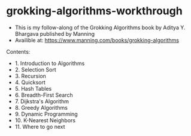 # grokking-algorithms-workthrough
- This is my follow-along of the Grokking Algorithms book by Aditya Y. Bhargava published by Manning
- Availible at: https://www.manning.com/books/grokking-algorithms

Contents:
- 1.&nbsp;Introduction to Algorithms
- 2.&nbsp;Selection Sort
- 3.&nbsp;Recursion
- 4.&nbsp;Quicksort
- 5.&nbsp;Hash Tables
- 6.&nbsp;Breadth-First Search
- 7.&nbsp;Dijkstra's Algorithm
- 8.&nbsp;Greedy Algorithms
- 9.&nbsp;Dynamic Programming
- 10.&nbsp;K-Nearest Neighbors
- 11.&nbsp;Where to go next
